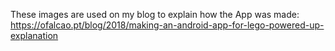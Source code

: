 
These images are used on my blog to explain how the App was made:
https://ofalcao.pt/blog/2018/making-an-android-app-for-lego-powered-up-explanation
